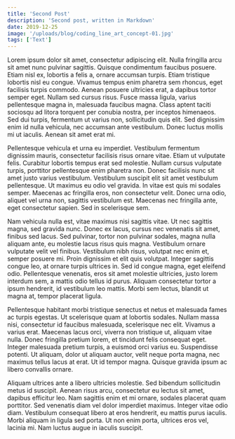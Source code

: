 ```yaml
---
title: 'Second Post'
description: 'Second post, written in Markdown'
date: 2019-12-25
image: '/uploads/blog/coding_line_art_concept-01.jpg'
tags: ['Text']
---
```


Lorem ipsum dolor sit amet, consectetur adipiscing elit. Nulla fringilla arcu sit amet nunc pulvinar sagittis. Quisque condimentum faucibus posuere. Etiam nisl ex, lobortis a felis a, ornare accumsan turpis. Etiam tristique lobortis nisl eu congue. Vivamus tempus enim pharetra sem rhoncus, eget facilisis turpis commodo. Aenean posuere ultricies erat, a dapibus tortor semper eget. Nullam sed cursus risus. Fusce massa ligula, varius pellentesque magna in, malesuada faucibus magna. Class aptent taciti sociosqu ad litora torquent per conubia nostra, per inceptos himenaeos. Sed dui turpis, fermentum ut varius non, sollicitudin quis elit. Sed dignissim enim id nulla vehicula, nec accumsan ante vestibulum. Donec luctus mollis mi ut iaculis. Aenean sit amet erat mi.

Pellentesque vehicula et urna eu imperdiet. Vestibulum fermentum dignissim mauris, consectetur facilisis risus ornare vitae. Etiam ut vulputate felis. Curabitur lobortis tempus erat sed molestie. Nullam cursus vulputate turpis, porttitor pellentesque enim pharetra non. Donec facilisis nunc sit amet justo varius vestibulum. Vestibulum suscipit elit sit amet vestibulum pellentesque. Ut maximus eu odio vel gravida. In vitae est quis mi sodales semper. Maecenas ac fringilla eros, non consectetur velit. Donec urna odio, aliquet vel urna non, sagittis vestibulum est. Maecenas nec fringilla ante, eget consectetur sapien. Sed in scelerisque sem.

Nam vehicula nulla est, vitae maximus nisi sagittis vitae. Ut nec sagittis magna, sed gravida nunc. Donec ex lacus, cursus nec venenatis sit amet, finibus sed lacus. Sed pulvinar, tortor non pulvinar sodales, magna nulla aliquam ante, eu molestie lacus risus quis magna. Vestibulum ornare vulputate velit vel finibus. Vestibulum nibh risus, volutpat nec enim et, semper posuere mi. Proin dignissim et elit quis volutpat. Integer sagittis congue leo, at ornare turpis ultrices in. Sed id congue magna, eget eleifend odio. Pellentesque venenatis, eros sit amet molestie ultricies, justo lorem interdum sem, a mattis odio tellus id purus. Aliquam consectetur tortor a ipsum hendrerit, id vestibulum leo mattis. Morbi sem lectus, blandit ut magna at, tempor placerat ligula.

Pellentesque habitant morbi tristique senectus et netus et malesuada fames ac turpis egestas. Ut scelerisque quam at lobortis sodales. Nullam massa nisi, consectetur id faucibus malesuada, scelerisque nec elit. Vivamus a varius erat. Maecenas lacus orci, viverra non tristique ut, aliquam vitae nulla. Donec fringilla pretium lorem, et tincidunt felis consequat eget. Integer malesuada pretium turpis, a euismod orci varius eu. Suspendisse potenti. Ut aliquam, dolor ut aliquam auctor, velit neque porta magna, nec maximus tellus lacus at erat. Ut id tempor magna. Quisque gravida ipsum ac libero convallis ornare.

Aliquam ultrices ante a libero ultricies molestie. Sed bibendum sollicitudin metus id suscipit. Aenean risus arcu, consectetur eu lectus sit amet, dapibus efficitur leo. Nam sagittis enim et mi ornare, sodales placerat quam porttitor. Sed venenatis diam vel dolor imperdiet maximus. Integer vitae odio diam. Vestibulum consequat libero at eros hendrerit, eu mattis purus iaculis. Morbi aliquam in ligula sed porta. Ut non enim porta, ultrices eros vel, lacinia mi. Nam luctus augue in iaculis suscipit.
